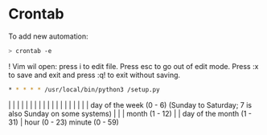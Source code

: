 # Crontab

To add new automation:
```bash
> crontab -e 
```
! Vim wil open: press i to edit file. Press esc to go out of edit mode. Press :x to save and exit and press :q! to exit without saving.
```bash
* * * * * /usr/local/bin/python3 /setup.py
```
| | | | | 
| | | | |
| | | | |
| | | | day of the week (0 - 6) (Sunday to Saturday; 7 is also Sunday on some systems)
| | | month (1 - 12)
| | day of the month (1 - 31)
| hour (0 - 23)
minute (0 - 59)
